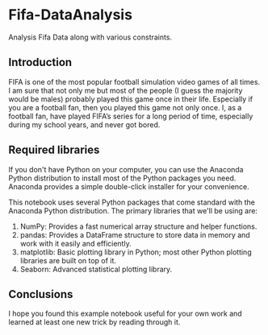 # Fifa-DataAnalysis
Analysis Fifa Data along with various constraints.

## Introduction
FIFA is one of the most popular football simulation video games of all times. I am sure that not only me but most of the people (I guess the majority would be males) probably played this game once in their life. Especially if you are a football fan, then you played this game not only once. I, as a football fan, have played FIFA’s series for a long period of time, especially during my school years, and never got bored. 

## Required libraries

If you don't have Python on your computer, you can use the Anaconda Python distribution to install most of the Python packages you need. Anaconda provides a simple double-click installer for your convenience.

This notebook uses several Python packages that come standard with the Anaconda Python distribution. The primary libraries that we'll be using are:

1) NumPy: Provides a fast numerical array structure and helper functions.
2) pandas: Provides a DataFrame structure to store data in memory and work with it easily and efficiently.
3) matplotlib: Basic plotting library in Python; most other Python plotting libraries are built on top of it.
4) Seaborn: Advanced statistical plotting library.

## Conclusions
I hope you found this example notebook useful for your own work and learned at least one new trick by reading through it.
